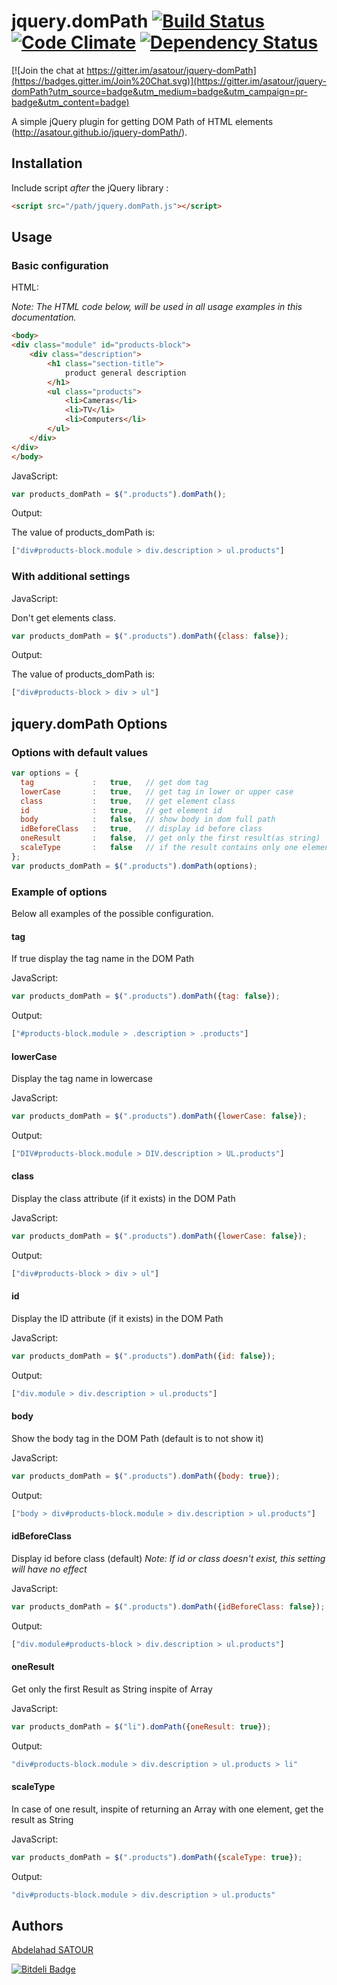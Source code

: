 # jquery.domPath [![Build Status](https://travis-ci.org/asatour/jquery-domPath.svg)](https://travis-ci.org/asatour/jquery-domPath) [![Code Climate](https://codeclimate.com/github/asatour/jquery-domPath/badges/gpa.svg)](https://codeclimate.com/github/asatour/jquery-domPath)  [![Dependency Status](https://gemnasium.com/asatour/jquery-domPath.svg)](https://gemnasium.com/asatour/jquery-domPath) 
[![Join the chat at https://gitter.im/asatour/jquery-domPath](https://badges.gitter.im/Join%20Chat.svg)](https://gitter.im/asatour/jquery-domPath?utm_source=badge&utm_medium=badge&utm_campaign=pr-badge&utm_content=badge)


A simple jQuery plugin for getting DOM Path of HTML elements (http://asatour.github.io/jquery-domPath/).


## Installation

Include script *after* the jQuery library : 

```html
<script src="/path/jquery.domPath.js"></script>
```

## Usage

### Basic configuration

HTML:

*Note: The HTML code below, will be used in all usage examples in this documentation.*
```html
<body>
<div class="module" id="products-block">
    <div class="description">
        <h1 class="section-title">
            product general description
        </h1>
        <ul class="products">
            <li>Cameras</li>
            <li>TV</li>
            <li>Computers</li>
        </ul>
    </div>
</div>
</body>
```


JavaScript:

```js
var products_domPath = $(".products").domPath();
```
Output:

The value of products_domPath is:

```js
["div#products-block.module > div.description > ul.products"]
```

### With additional settings

JavaScript:

Don't get elements class.
```js
var products_domPath = $(".products").domPath({class: false});
```
Output:

The value of products_domPath is:

```js
["div#products-block > div > ul"]
```

## jquery.domPath Options

### Options with default values

```js
var options = {
  tag             :   true,   // get dom tag
  lowerCase       :   true,   // get tag in lower or upper case
  class           :   true,   // get element class
  id              :   true,   // get element id
  body            :   false,  // show body in dom full path
  idBeforeClass   :   true,   // display id before class
  oneResult       :   false,  // get only the first result(as string)
  scaleType       :   false   // if the result contains only one element get it as string and not array
};
var products_domPath = $(".products").domPath(options);
```

### Example of options
Below all examples of the possible configuration.

#### tag
If true display the tag name in the DOM Path

JavaScript:
```js
var products_domPath = $(".products").domPath({tag: false});
```

Output:
```js
["#products-block.module > .description > .products"]
```

#### lowerCase
Display the tag name in lowercase

JavaScript:
```js
var products_domPath = $(".products").domPath({lowerCase: false});
```

Output:
```js
["DIV#products-block.module > DIV.description > UL.products"]
```

#### class
Display the class attribute (if it exists) in the DOM Path

JavaScript:
```js
var products_domPath = $(".products").domPath({lowerCase: false});
```

Output:
```js
["div#products-block > div > ul"]
```

#### id
Display the ID attribute (if it exists) in the DOM Path

JavaScript:
```js
var products_domPath = $(".products").domPath({id: false});
```

Output:
```js
["div.module > div.description > ul.products"]
```

#### body
Show the body tag in the DOM Path (default is to not show it)

JavaScript:
```js
var products_domPath = $(".products").domPath({body: true});
```

Output:
```js
["body > div#products-block.module > div.description > ul.products"]
```

#### idBeforeClass
Display id before class (default)
*Note: If id or class doesn't exist, this setting will have no effect*

JavaScript:
```js
var products_domPath = $(".products").domPath({idBeforeClass: false});
```

Output:
```js
["div.module#products-block > div.description > ul.products"]
```

#### oneResult
Get only the first Result as String inspite of Array

JavaScript:
```js
var products_domPath = $("li").domPath({oneResult: true});
```

Output:
```js
"div#products-block.module > div.description > ul.products > li"
```

#### scaleType
In case of one result, inspite of returning an Array with one element, get the result as String

JavaScript:
```js
var products_domPath = $(".products").domPath({scaleType: true});
```

Output:
```js
"div#products-block.module > div.description > ul.products"
```

## Authors

[Abdelahad SATOUR](https://github.com/asatour)

[![Bitdeli Badge](https://d2weczhvl823v0.cloudfront.net/asatour/jquery-dompath/trend.png)](https://bitdeli.com/free "Bitdeli Badge")

